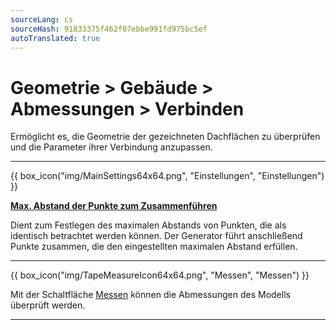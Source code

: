 ```yaml
---
sourceLang: cs
sourceHash: 91833375f462f07ebbe991fd975bc5ef
autoTranslated: true
---
```


# Geometrie &gt; Gebäude &gt; Abmessungen &gt; Verbinden

  <p>Ermöglicht es, die Geometrie der gezeichneten Dachflächen zu überprüfen und die Parameter ihrer Verbindung anzupassen.</p>

  <hr class="main"> <!-- Vodorovná čára jako oddělovač sekce -->

{{ box_icon("img/MainSettings64x64.png", "Einstellungen", "Einstellungen") }}

  <p><b><u>Max. Abstand der Punkte zum Zusammenführen</u></b></p>

  <p>
  Dient zum Festlegen des maximalen Abstands von Punkten, die als identisch betrachtet werden können. Der Generator führt anschließend Punkte zusammen, die den eingestellten maximalen Abstand erfüllen.
  </p>

  <hr class="main"> <!-- Vodorovná čára jako oddělovač sekce -->

{{ box_icon("img/TapeMeasureIcon64x64.png", "Messen", "Messen") }}

  <p>Mit der Schaltfläche <u>Messen</u> können die Abmessungen des Modells überprüft werden.</p>

  <hr class="main"> <!-- Vodorovná čára jako oddělovač sekce -->

<!-- product: HiStruct Roofs -->